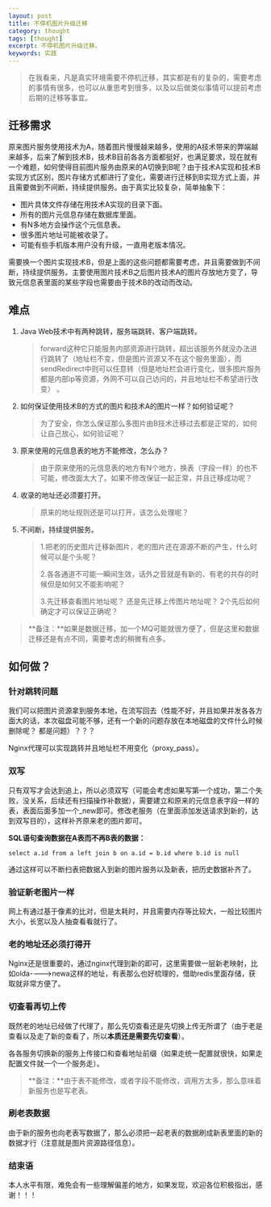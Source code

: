 ```yaml
---
layout: post
title: 不停机图片升级迁移
category: thought
tags: [thought]
excerpt: 不停机图片升级迁移。
keywords: 实践
---
```



> 在我看来，凡是真实环境需要不停机迁移，其实都是有的复杂的，需要考虑的事情有很多，也可以从重思考到很多，以及以后做类似事情可以提前考虑后期的迁移等事宜。



## 迁移需求

原来图片服务使用技术为A，随着图片慢慢越来越多，使用的A技术带来的弊端越来越多，后来了解到技术B，技术B目前各各方面都挺好，也满足要求，现在就有一个难题，如何使得目前图片服务由原来的A切换到B呢？由于技术A实现和技术B实现方式区别，图片存储方式都进行了变化，需要进行迁移到B实现方式上面，并且需要做到不间断，持续提供服务。由于真实比较复杂，简单抽象下：

- 图片具体文件存储在用技术A实现的目录下面。
- 所有的图片元信息存储在数据库里面。
- 有N多地方会操作这个元信息表。
- 很多图片地址可能被收录了。
- 可能有些手机版本用户没有升级，一直用老版本情况。

需要换一个图片实现技术B，但是上面的这些问题都需要考虑，并且需要做到不间断，持续提供服务。主要使用图片技术B之后图片技术A的图片存放地方变了，导致元信息表里面的某些字段也需要由于技术B的改动而改动。



## 难点

1. Java Web技术中有两种跳转，服务端跳转、客户端跳转。
   >forward这种它只能服务内部资源进行跳转，超出该服务外就没办法进行跳转了（地址栏不变，但是图片资源又不在这个服务里面），而sendRedirect中则可以任意转（但是地址栏会进行变化，很多图片服务都是内部ip等资源，外网不可以自己访问的，并且地址栏不希望进行改变） 。

2. 如何保证使用技术B的方式的图片和技术A的图片一样？如何验证呢？

   > 为了安全，你怎么保证那么多图片由B技术迁移过去都是正常的，如何让自己放心，如何验证呢？


3. 原来使用的元信息表的地方不能修改，怎么办？
   > 由于原来使用的元信息表的地方有N个地方，换表（字段一样）的也不可能，修改面太大了。如果不修改保证一起正常，并且迁移成功呢？

4. 收录的地址还必须要打开。
   > 原来的地址规则还是可以打开，该怎么处理呢？

5. 不间断，持续提供服务。
   > 1.把老的历史图片迁移新图片，老的图片还在源源不断的产生，什么时候可以是个头呢？
   >
   > 2.各各通道不可能一瞬间生效，话外之音就是有新的、有老的共存的时候但是如何又不能影响呢？
   >
   > 3.先迁移查看图片地址呢？ 还是先迁移上传图片地址呢？ 2个先后如何确定才可以保证正确呢？

>**备注：**如果是数据迁移，加一个MQ可能就很方便了，但是这里和数据迁移还是有点不同，需要考虑的稍微有点多。



## 如何做？

### 针对跳转问题

我们可以把图片资源拿到服务本地，在流写回去（性能不好，并且如果并发各各方面大的话，本次磁盘可能不够，还有一个新的问题存放在本地磁盘的文件什么时候删除呢？ 都是问题）？？？

Nginx代理可以实现跳转并且地址栏不用变化（proxy_pass）。



### 双写

只有双写才会达到追上，所以必须双写（可能会考虑如果写第一个成功，第二个失败，没关系，后续还有扫描操作补数据），需要建立和原来的元信息表字段一样的表，表面后面多加一个_new即可。修改老服务（在里面添加发送请求到新的，达到双写目的），这样补齐原来老的图片即可。

**SQL语句查询数据在A表而不再B表的数据：**

```
select a.id from a left join b on a.id = b.id where b.id is null
```

通过这样可以不断扫表把数据入到新的图片服务以及新表，把历史数据补齐了。



### 验证新老图片一样

网上有通过基于像素的比对，但是太耗时，并且需要内存等比较大，一般比较图片大小，长宽以及人抽查看看就行了。



### 老的地址还必须打得开

Nginx还是很重要的，通过nginx代理到新的即可，这里需要做一层新老映射，比如olda---->newa这样的地址，有表那么也好梳理的，借助redis里面存储，获取就非常方便了。





### 切查看再切上传

既然老的地址已经做了代理了，那么先切查看还是先切换上传无所谓了（由于老是查看以及走了新的查看了，所以**本质还是需要先切查看**）。

各各服务切换新的服务上传接口和查看地址前缀（如果走统一配置就很快，如果走配置文件就一个一个服务走）。

> **备注：**由于表不能修改，或者字段不能修改，调用方太多，那么意味着新服务也是写老表。



### 刷老表数据

由于新的服务也向老表写数据了，那么必须把一起老表的数据刷成新表里面的新的数据才行（注意就是图片资源路径信息）。


### 结束语
本人水平有限，难免会有一些理解偏差的地方，如果发现，欢迎各位积极指出，感谢！！！


